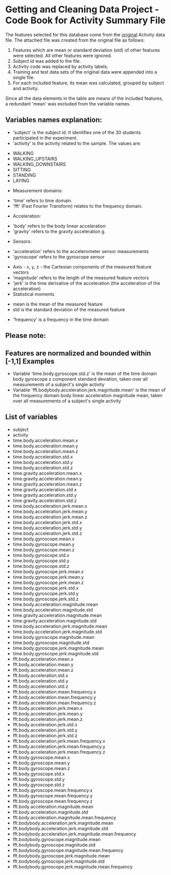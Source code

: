 ﻿Getting and Cleaning Data Project - Code Book for Activity Summary File
=======================================================================

The features selected for this database come from the [original]( https://d396qusza40orc.cloudfront.net/getdata%2Fprojectfiles%2FUCI%20HAR%20Dataset.zip) Activity data file.  The attached file was created from the original file as follows:
1. Features which are mean or standard deviation (std) of other features were selected. All other features were ignored.
2. Subject id was added to the file.
3. Activity code was replaced by activity labels.
4. Training and test data sets of the original data were appended into a single file.
5. For each included feature, its mean was calculated, grouped by subject and activity.

Since all the data elements in the table  are means of the included features, a redundant 'mean' was excluded from the variable names.

Variables names explanation:
----------------------------
- 'subject' is the subject id. It identifies one of the 30 students participated in the experiment.
- 'activity' is the activity related to the sample. The values are:
+ WALKING
+ WALKING_UPSTAIRS
+ WALKING_DOWNSTAIRS
+ SITTING
+ STANDING
+ LAYING 
- Measurement domains:
+ 'time' refers to time domain.
+ 'fft' (Fast Fourier Transform) relates to the frequency domain.
- Acceleration:
+ 'body' refers to the body linear acceleration
+ 'gravity' refers to the gravity acceleration g.
- Sensors:
+ 'acceleration' refers to the accelerometer sensor measurements
+ 'gyroscope' refers to the gyroscope sensor
- Axis - x, y, z - the Cartesian components of the measured feature vectors 
- 'magnitude' refers to the length of the measured feature vectors
- 'jerk' is the time derivative of the acceleration (the acceleration of the acceleration)
- Statistical moments
+ mean is the mean of the measured feature
+  std is the standard deviation of the measured feature
- 'frequency' is a frequency in the time domain

Please note:
------------
Features are normalized and bounded within [-1,1]
Examples
--------
- Variable 'time.body.gyroscope.std.z' is the mean of the time domain body gyroscope z component standard deviation, taken over all measurements of a subject's single activity 
- Variable 'fft.bodybody.acceleration.jerk.magnitude.mean' is the mean of the frequency domain body linear acceleration magnitude mean, taken over all measurements of a subject's single activity

List of variables
-----------------
- subject
- activity
- time.body.acceleration.mean.x
- time.body.acceleration.mean.y
- time.body.acceleration.mean.z
- time.body.acceleration.std.x
- time.body.acceleration.std.y
- time.body.acceleration.std.z
- time.gravity.acceleration.mean.x
- time.gravity.acceleration.mean.y
- time.gravity.acceleration.mean.z
- time.gravity.acceleration.std.x
- time.gravity.acceleration.std.y
- time.gravity.acceleration.std.z
- time.body.acceleration.jerk.mean.x
- time.body.acceleration.jerk.mean.y
- time.body.acceleration.jerk.mean.z
- time.body.acceleration.jerk.std.x
- time.body.acceleration.jerk.std.y
- time.body.acceleration.jerk.std.z
- time.body.gyroscope.mean.x
- time.body.gyroscope.mean.y
- time.body.gyroscope.mean.z
- time.body.gyroscope.std.x
- time.body.gyroscope.std.y
- time.body.gyroscope.std.z
- time.body.gyroscope.jerk.mean.x
- time.body.gyroscope.jerk.mean.y
- time.body.gyroscope.jerk.mean.z
- time.body.gyroscope.jerk.std.x
- time.body.gyroscope.jerk.std.y
- time.body.gyroscope.jerk.std.z
- time.body.acceleration.magnitude.mean
- time.body.acceleration.magnitude.std
- time.gravity.acceleration.magnitude.mean
- time.gravity.acceleration.magnitude.std
- time.body.acceleration.jerk.magnitude.mean
- time.body.acceleration.jerk.magnitude.std
- time.body.gyroscope.magnitude.mean
- time.body.gyroscope.magnitude.std
- time.body.gyroscope.jerk.magnitude.mean
- time.body.gyroscope.jerk.magnitude.std
- fft.body.acceleration.mean.x
- fft.body.acceleration.mean.y
- fft.body.acceleration.mean.z
- fft.body.acceleration.std.x
- fft.body.acceleration.std.y
- fft.body.acceleration.std.z
- fft.body.acceleration.mean.frequency.x
- fft.body.acceleration.mean.frequency.y
- fft.body.acceleration.mean.frequency.z
- fft.body.acceleration.jerk.mean.x
- fft.body.acceleration.jerk.mean.y
- fft.body.acceleration.jerk.mean.z
- fft.body.acceleration.jerk.std.x
- fft.body.acceleration.jerk.std.y
- fft.body.acceleration.jerk.std.z
- fft.body.acceleration.jerk.mean.frequency.x
- fft.body.acceleration.jerk.mean.frequency.y
- fft.body.acceleration.jerk.mean.frequency.z
- fft.body.gyroscope.mean.x
- fft.body.gyroscope.mean.y
- fft.body.gyroscope.mean.z
- fft.body.gyroscope.std.x
- fft.body.gyroscope.std.y
- fft.body.gyroscope.std.z
- fft.body.gyroscope.mean.frequency.x
- fft.body.gyroscope.mean.frequency.y
- fft.body.gyroscope.mean.frequency.z
- fft.body.acceleration.magnitude.mean
- fft.body.acceleration.magnitude.std
- fft.body.acceleration.magnitude.mean.frequency
- fft.bodybody.acceleration.jerk.magnitude.mean
- fft.bodybody.acceleration.jerk.magnitude.std
- fft.bodybody.acceleration.jerk.magnitude.mean.frequency
- fft.bodybody.gyroscope.magnitude.mean
- fft.bodybody.gyroscope.magnitude.std
- fft.bodybody.gyroscope.magnitude.mean.frequency
- fft.bodybody.gyroscope.jerk.magnitude.mean
- fft.bodybody.gyroscope.jerk.magnitude.std
- fft.bodybody.gyroscope.jerk.magnitude.mean.frequency


 
 